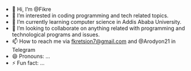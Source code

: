 - 👋 Hi, I’m @Fikre
- 👀 I’m interested in coding programming and tech related topics.
- 🌱 I’m currently learning computer science in Addis Ababa University.
- 💞️ I’m looking to collaborate on anything related with programming and technological programs and issues.
- 📫 How to reach me via fkretsion7@gmail.com and @Arodyon21 in Telegram
- 😄 Pronouns: ...
- ⚡ Fun fact: ...

<!---
Genghis-Mitnick/Genghis-Mitnick is a ✨ special ✨ repository because its `README.md` (this file) appears on your GitHub profile.
You can click the Preview link to take a look at your changes.
--->
